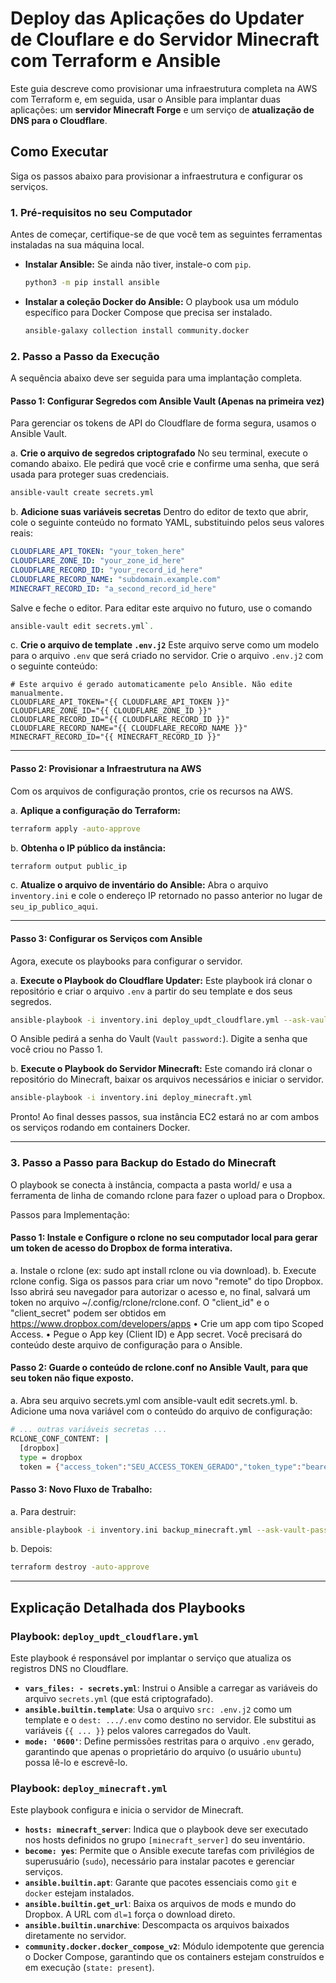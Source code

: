 

# Deploy das Aplicações do Updater de Clouflare e do Servidor Minecraft com Terraform e Ansible

Este guia descreve como provisionar uma infraestrutura completa na AWS com Terraform e, em seguida, usar o Ansible para implantar duas aplicações: um **servidor Minecraft Forge** e um serviço de **atualização de DNS para o Cloudflare**.

## Como Executar

Siga os passos abaixo para provisionar a infraestrutura e configurar os serviços.

### 1. Pré-requisitos no seu Computador

Antes de começar, certifique-se de que você tem as seguintes ferramentas instaladas na sua máquina local.

*   **Instalar Ansible:** Se ainda não tiver, instale-o com `pip`.
    ```bash
    python3 -m pip install ansible
    ```

*   **Instalar a coleção Docker do Ansible:** O playbook usa um módulo específico para Docker Compose que precisa ser instalado.
    ```bash
    ansible-galaxy collection install community.docker
    ```

### 2. Passo a Passo da Execução

A sequência abaixo deve ser seguida para uma implantação completa.

#### Passo 1: Configurar Segredos com Ansible Vault (Apenas na primeira vez)

Para gerenciar os tokens de API do Cloudflare de forma segura, usamos o Ansible Vault.

a. **Crie o arquivo de segredos criptografado**
No seu terminal, execute o comando abaixo. Ele pedirá que você crie e confirme uma senha, que será usada para proteger suas credenciais.

```bash
ansible-vault create secrets.yml
```

b. **Adicione suas variáveis secretas**
Dentro do editor de texto que abrir, cole o seguinte conteúdo no formato YAML, substituindo pelos seus valores reais:

```yaml
CLOUDFLARE_API_TOKEN: "your_token_here"
CLOUDFLARE_ZONE_ID: "your_zone_id_here"
CLOUDFLARE_RECORD_ID: "your_record_id_here"
CLOUDFLARE_RECORD_NAME: "subdomain.example.com"
MINECRAFT_RECORD_ID: "a_second_record_id_here"
```

Salve e feche o editor. Para editar este arquivo no futuro, use o comando 
```bash
ansible-vault edit secrets.yml`.
```

c. **Crie o arquivo de template `.env.j2`**
Este arquivo serve como um modelo para o arquivo `.env` que será criado no servidor. Crie o arquivo `.env.j2` com o seguinte conteúdo:

```jinja2
# Este arquivo é gerado automaticamente pelo Ansible. Não edite manualmente.
CLOUDFLARE_API_TOKEN="{{ CLOUDFLARE_API_TOKEN }}"
CLOUDFLARE_ZONE_ID="{{ CLOUDFLARE_ZONE_ID }}"
CLOUDFLARE_RECORD_ID="{{ CLOUDFLARE_RECORD_ID }}"
CLOUDFLARE_RECORD_NAME="{{ CLOUDFLARE_RECORD_NAME }}"
MINECRAFT_RECORD_ID="{{ MINECRAFT_RECORD_ID }}"
```

---

#### Passo 2: Provisionar a Infraestrutura na AWS

Com os arquivos de configuração prontos, crie os recursos na AWS.

a. **Aplique a configuração do Terraform:**
```bash
terraform apply -auto-approve
```

b. **Obtenha o IP público da instância:**
```bash
terraform output public_ip
```

c. **Atualize o arquivo de inventário do Ansible:**
Abra o arquivo `inventory.ini` e cole o endereço IP retornado no passo anterior no lugar de `seu_ip_publico_aqui`.

---

#### Passo 3: Configurar os Serviços com Ansible

Agora, execute os playbooks para configurar o servidor.

a. **Execute o Playbook do Cloudflare Updater:**
Este playbook irá clonar o repositório e criar o arquivo `.env` a partir do seu template e dos seus segredos.

```bash
ansible-playbook -i inventory.ini deploy_updt_cloudflare.yml --ask-vault-pass
```
O Ansible pedirá a senha do Vault (`Vault password:`). Digite a senha que você criou no Passo 1.

b. **Execute o Playbook do Servidor Minecraft:**
Este comando irá clonar o repositório do Minecraft, baixar os arquivos necessários e iniciar o servidor.

```bash
ansible-playbook -i inventory.ini deploy_minecraft.yml
```

Pronto! Ao final desses passos, sua instância EC2 estará no ar com ambos os serviços rodando em containers Docker.

---

### 3. Passo a Passo para Backup do Estado do Minecraft

O playbook se conecta à instância, compacta a pasta world/ e usa a ferramenta de linha de comando rclone para fazer o upload para o Dropbox. 

Passos para Implementação:

#### Passo 1: Instale e Configure o rclone no seu computador local para gerar um token de acesso do Dropbox de forma interativa.

a. Instale o rclone (ex: sudo apt install rclone ou via download).
b. Execute rclone config. Siga os passos para criar um novo "remote" do tipo Dropbox. Isso abrirá seu navegador para autorizar o acesso e, no final, salvará um token no arquivo ~/.config/rclone/rclone.conf. O "client_id" e o "client_secret" podem ser obtidos em https://www.dropbox.com/developers/apps
	•	Crie um app com tipo Scoped Access.
	•	Pegue o App key (Client ID) e App secret.
Você precisará do conteúdo deste arquivo de configuração para o Ansible.

#### Passo 2: Guarde o conteúdo de rclone.conf no Ansible Vault, para que seu token não fique exposto.

a. Abra seu arquivo secrets.yml com ansible-vault edit secrets.yml.
b. Adicione uma nova variável com o conteúdo do arquivo de configuração:

```bash
# ... outras variáveis secretas ...
RCLONE_CONF_CONTENT: |
  [dropbox]
  type = dropbox
  token = {"access_token":"SEU_ACCESS_TOKEN_GERADO","token_type":"bearer","refresh_token":"SEU_REFRESH_TOKEN","expiry":"2023-10-27T15:00:00.123456Z"}
```

#### Passo 3: Novo Fluxo de Trabalho:

a. Para destruir: 
```bash
ansible-playbook -i inventory.ini backup_minecraft.yml --ask-vault-pass
````
b. Depois: 
```bash
terraform destroy -auto-approve
```
---

## Explicação Detalhada dos Playbooks

### Playbook: `deploy_updt_cloudflare.yml`
Este playbook é responsável por implantar o serviço que atualiza os registros DNS no Cloudflare.

*   **`vars_files: - secrets.yml`**: Instrui o Ansible a carregar as variáveis do arquivo `secrets.yml` (que está criptografado).
*   **`ansible.builtin.template`**: Usa o arquivo `src: .env.j2` como um template e o `dest: .../.env` como destino no servidor. Ele substitui as variáveis `{{ ... }}` pelos valores carregados do Vault.
*   **`mode: '0600'`**: Define permissões restritas para o arquivo `.env` gerado, garantindo que apenas o proprietário do arquivo (o usuário `ubuntu`) possa lê-lo e escrevê-lo.

### Playbook: `deploy_minecraft.yml`
Este playbook configura e inicia o servidor de Minecraft.

*   **`hosts: minecraft_server`**: Indica que o playbook deve ser executado nos hosts definidos no grupo `[minecraft_server]` do seu inventário.
*   **`become: yes`**: Permite que o Ansible execute tarefas com privilégios de superusuário (`sudo`), necessário para instalar pacotes e gerenciar serviços.
*   **`ansible.builtin.apt`**: Garante que pacotes essenciais como `git` e `docker` estejam instalados.
*   **`ansible.builtin.get_url`**: Baixa os arquivos de mods e mundo do Dropbox. A URL com `dl=1` força o download direto.
*   **`ansible.builtin.unarchive`**: Descompacta os arquivos baixados diretamente no servidor.
*   **`community.docker.docker_compose_v2`**: Módulo idempotente que gerencia o Docker Compose, garantindo que os containers estejam construídos e em execução (`state: present`).